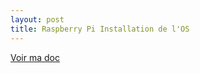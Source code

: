 ```yaml
---
layout: post
title: Raspberry Pi Installation de l'OS
---
```


[Voir ma doc](https://www.overleaf.com/read/szttnrcmbkzr)
